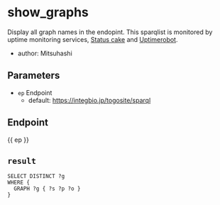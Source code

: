 # show_graphs

Display all graph names in the endopint.
This sparqlist is monitored by uptime monitoring services, [Status cake](https://www.statuscake.com/) and [Uptimerobot](https://uptimerobot.com/).

- author: Mitsuhashi

## Parameters

* `ep` Endpoint
  * default: https://integbio.jp/togosite/sparql

## Endpoint

{{ ep }}

## `result`

```sparql
SELECT DISTINCT ?g
WHERE {
  GRAPH ?g { ?s ?p ?o }
}
```